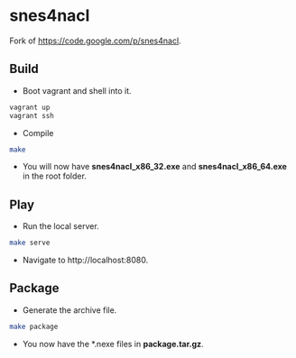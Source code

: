 snes4nacl
=========

Fork of https://code.google.com/p/snes4nacl.

Build
-----
- Boot vagrant and shell into it.
```bash
vagrant up
vagrant ssh
```
- Compile
```bash
make
```
- You will now have **snes4nacl_x86_32.exe** and **snes4nacl_x86_64.exe** in the root folder.

Play
----
- Run the local server.
```bash
make serve
```
- Navigate to http://localhost:8080.

Package
------
- Generate the archive file.
```bash
make package
```
- You now have the \*.nexe files in **package.tar.gz**.
